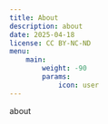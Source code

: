 ```yaml
---
title: About
description: about
date: 2025-04-18
license: CC BY-NC-ND
menu:
    main:
        weight: -90
        params:
            icon: user
---
```


about
